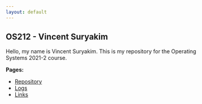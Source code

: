 ```yaml
---
layout: default
---
```


## OS212 - Vincent Suryakim
Hello, my name is Vincent Suryakim. This is my repository for the Operating Systems 2021-2 course.

**Pages:**
- [Repository](https://github.com/vincentsuryakim/os212)
- [Logs](https://raw.githubusercontent.com/vincentsuryakim/os212/master/TXT/mylog.txt)
- [Links](https://vincentsuryakim.github.io/os212/LINKS)
